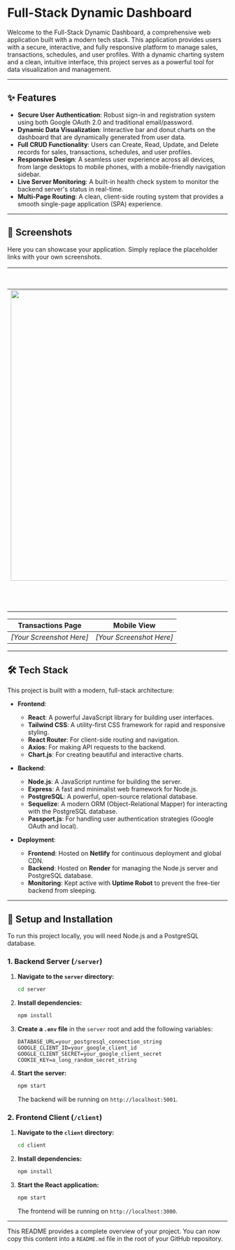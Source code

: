 # Full-Stack Dynamic Dashboard

Welcome to the Full-Stack Dynamic Dashboard, a comprehensive web application built with a modern tech stack. This application provides users with a secure, interactive, and fully responsive platform to manage sales, transactions, schedules, and user profiles. With a dynamic charting system and a clean, intuitive interface, this project serves as a powerful tool for data visualization and management.

---

## ✨ Features

- **Secure User Authentication**: Robust sign-in and registration system using both Google OAuth 2.0 and traditional email/password.
- **Dynamic Data Visualization**: Interactive bar and donut charts on the dashboard that are dynamically generated from user data.
- **Full CRUD Functionality**: Users can Create, Read, Update, and Delete records for sales, transactions, schedules, and user profiles.
- **Responsive Design**: A seamless user experience across all devices, from large desktops to mobile phones, with a mobile-friendly navigation sidebar.
- **Live Server Monitoring**: A built-in health check system to monitor the backend server's status in real-time.
- **Multi-Page Routing**: A clean, client-side routing system that provides a smooth single-page application (SPA) experience.

---

## 📸 Screenshots

Here you can showcase your application. Simply replace the placeholder links with your own screenshots.

| Sign-In Page | Main Dashboard |
| :---: | :---: |
| <img width="1249" height="665" alt="image" src="https://github.com/user-attachments/assets/c0f516d1-fd28-488d-8333-b9f07a60b539" />
* | *[Your Screenshot Here]* |

| Transactions Page | Mobile View |
| :---: | :---: |
| *[Your Screenshot Here]* | *[Your Screenshot Here]* |

---

## 🛠 Tech Stack

This project is built with a modern, full-stack architecture:

- **Frontend**:
  - **React**: A powerful JavaScript library for building user interfaces.
  - **Tailwind CSS**: A utility-first CSS framework for rapid and responsive styling.
  - **React Router**: For client-side routing and navigation.
  - **Axios**: For making API requests to the backend.
  - **Chart.js**: For creating beautiful and interactive charts.

- **Backend**:
  - **Node.js**: A JavaScript runtime for building the server.
  - **Express**: A fast and minimalist web framework for Node.js.
  - **PostgreSQL**: A powerful, open-source relational database.
  - **Sequelize**: A modern ORM (Object-Relational Mapper) for interacting with the PostgreSQL database.
  - **Passport.js**: For handling user authentication strategies (Google OAuth and local).

- **Deployment**:
  - **Frontend**: Hosted on **Netlify** for continuous deployment and global CDN.
  - **Backend**: Hosted on **Render** for managing the Node.js server and PostgreSQL database.
  - **Monitoring**: Kept active with **Uptime Robot** to prevent the free-tier backend from sleeping.

---

## 🚀 Setup and Installation

To run this project locally, you will need Node.js and a PostgreSQL database.

### 1. Backend Server (`/server`)

1.  **Navigate to the `server` directory:**
    ```bash
    cd server
    ```
2.  **Install dependencies:**
    ```bash
    npm install
    ```
3.  **Create a `.env` file** in the `server` root and add the following variables:
    ```
    DATABASE_URL=your_postgresql_connection_string
    GOOGLE_CLIENT_ID=your_google_client_id
    GOOGLE_CLIENT_SECRET=your_google_client_secret
    COOKIE_KEY=a_long_random_secret_string
    ```
4.  **Start the server:**
    ```bash
    npm start
    ```
    The backend will be running on `http://localhost:5001`.

### 2. Frontend Client (`/client`)

1.  **Navigate to the `client` directory:**
    ```bash
    cd client
    ```
2.  **Install dependencies:**
    ```bash
    npm install
    ```
3.  **Start the React application:**
    ```bash
    npm start
    ```
    The frontend will be running on `http://localhost:3000`.

---

This README provides a complete overview of your project. You can now copy this content into a `README.md` file in the root of your GitHub repository.
